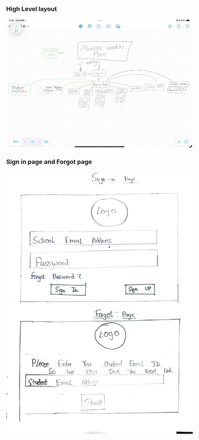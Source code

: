 ### High Level layout
![HIgh level app layout.JPG](Images/HIgh%20level%20app%20layout.JPG)

### Sign in page and Forgot page 
![Sign-In_page_and_forogt_page.jpeg](Images/Sign-In_page_and_forogt_page.jpeg)

